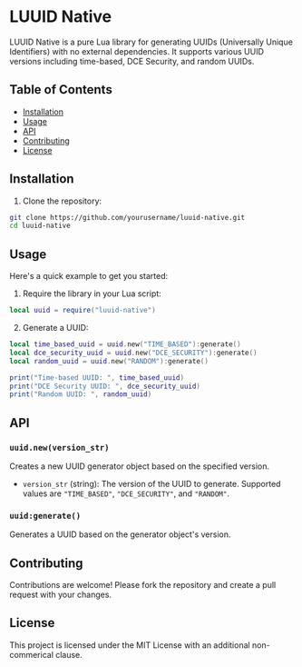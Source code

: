 # LUUID Native

LUUID Native is a pure Lua library for generating UUIDs (Universally Unique Identifiers) with no external dependencies. It supports various UUID versions including time-based, DCE Security, and random UUIDs.

## Table of Contents

- [Installation](#installation)
- [Usage](#usage)
- [API](#api)
- [Contributing](#contributing)
- [License](#license)

## Installation

1. Clone the repository:

```sh
git clone https://github.com/yourusername/luuid-native.git
cd luuid-native
```

## Usage

Here's a quick example to get you started:

1. Require the library in your Lua script:

```lua
local uuid = require("luuid-native")
```

2. Generate a UUID:

```lua
local time_based_uuid = uuid.new("TIME_BASED"):generate()
local dce_security_uuid = uuid.new("DCE_SECURITY"):generate()
local random_uuid = uuid.new("RANDOM"):generate()

print("Time-based UUID: ", time_based_uuid)
print("DCE Security UUID: ", dce_security_uuid)
print("Random UUID: ", random_uuid)
```

## API

### `uuid.new(version_str)`

Creates a new UUID generator object based on the specified version.

- `version_str` (string): The version of the UUID to generate. Supported values are `"TIME_BASED"`, `"DCE_SECURITY"`, and `"RANDOM"`.

### `uuid:generate()`

Generates a UUID based on the generator object's version.

## Contributing

Contributions are welcome! Please fork the repository and create a pull request with your changes.

## License

This project is licensed under the MIT License with an additional non-commerical clause.
